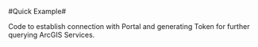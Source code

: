 #Quick Example#

Code to establish connection with Portal and generating Token for further querying ArcGIS Services.

